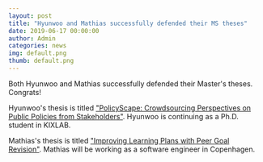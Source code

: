 ```yaml
---
layout: post
title: "Hyunwoo and Mathias successfully defended their MS theses"
date: 2019-06-17 00:00:00
author: Admin
categories: news
img: default.png
thumb: default.png
---
```


Both Hyunwoo and Mathias successfully defended their Master's theses. Congrats!

Hyunwoo's thesis is titled <a href="https://www.kixlab.org/files/theses/thesis-ms-2019-hyunwoo.pdf">"PolicyScape: Crowdsourcing Perspectives on Public Policies from Stakeholders"</a>. Hyunwoo is continuing as a Ph.D. student in KIXLAB.

Mathias's thesis is titled <a href="https://www.kixlab.org/files/theses/thesis-ms-2019-mathias.pdf">"Improving Learning Plans with Peer Goal Revision"</a>. Mathias will be working as a software engineer in Copenhagen.